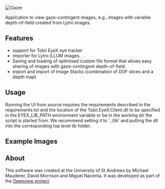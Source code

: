 [logo]: https://github.com/michaelmauderer/gazer/master/gazer/assets/logo/Gazer-Logo-fulll.png "Gazer"

![Gazer][logo]

Application to view gaze-contingent images, e.g., images with variable
depth-of-field created from Lytro images.

Features
--------
* support for Tobii EyeX eye tracker
* importer for Lytro ILLUM images.
* Saving and loading of optimised custom file format that allows easy sharing
  of images with gaze-contingent depth-of-field.
* export and import of Image Stacks (combination of DOF slices and a depth map)

Usage
-----
Running the UI from source requires the requirements described in the
requirements.txt and the location of the Tobii.EyeX.Client.dll to be specified
in the EYEX_LIB_PATH environment variable or be in the working dir the script
is started from. We recommend setting it to '../lib' and putting the dll into the
corresponding top level lib folder.

Example Images
--------------

About
-----
This software was created at the University of St Andrews by Michael Mauderer, David Morrison and Miguel Nacenta.
It was developed as part of the [Deepview project](http://deepview.cs.st-andrews.ac.uk/).